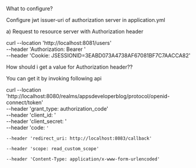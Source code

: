 What to configure?

Configure jwt issuer-uri of authorization server in application.yml


a) Request to resource server with Authorization header

curl --location 'http://localhost:8081/users' \
--header 'Authorization: Bearer <tokenValue>' \
--header 'Cookie: JSESSIONID=3EABD073A4738AF67081BF7C7AACCA82'

How should i get a value for Authorization header??

You can get it by invoking following api

curl --location 'http://localhost:8080/realms/appsdeveloperblog/protocol/openid-connect/token' \
--header 'grant_type: authorization_code' \
--header 'client_id: <client-app-id>' \
--header 'client_secret: <client-secret>' \
--header 'code: <code which you would see after login and while redirecting in browser if you are using>' \
--header 'redirect_uri: http://localhost:8083/callback' \
--header 'scope: read_custom_scope' \
--header 'Content-Type: application/x-www-form-urlencoded'

